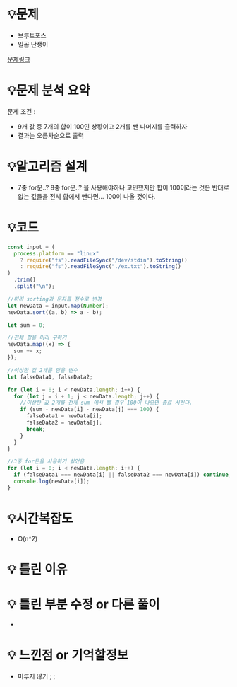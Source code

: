 # 💡**문제**

- 브루트포스
- 일곱 난쟁이

[문제링크](https://www.acmicpc.net/problem/2309)

# 💡**문제 분석 요약**

문제 조건 :

- 9개 값 중 7개의 합이 100인 상황이고 2개를 뺀 나머지를 출력하자
- 결과는 오름차순으로 출력

# 💡**알고리즘 설계**

- 7중 for문..? 8중 for문..? 을 사용해야하나 고민했지만 합이 100이라는 것은 반대로 없는 값들을 전체 합에서 뺀다면… 100이 나올 것이다.

# 💡코드

```jsx
const input = (
  process.platform == "linux"
    ? require("fs").readFileSync("/dev/stdin").toString()
    : require("fs").readFileSync("./ex.txt").toString()
)
  .trim()
  .split("\n");

//미리 sorting과 문자를 정수로 변경
let newData = input.map(Number);
newData.sort((a, b) => a - b);

let sum = 0;

//전체 합을 미리 구하기
newData.map((x) => {
  sum += x;
});

//이상한 값 2개를 담을 변수
let falseData1, falseData2;

for (let i = 0; i < newData.length; i++) {
  for (let j = i + 1; j < newData.length; j++) {
    //이상한 값 2개를 전체 sum 에서 뺄 경우 100이 나오면 종료 시킨다.
    if (sum - newData[i] - newData[j] === 100) {
      falseData1 = newData[i];
      falseData2 = newData[j];
      break;
    }
  }
}

//3중 for문을 사용하기 싫었음
for (let i = 0; i < newData.length; i++) {
  if (falseData1 === newData[i] || falseData2 === newData[i]) continue;
  console.log(newData[i]);
}
```

# 💡시간복잡도

- O(n^2)

# 💡 틀린 이유

# 💡 틀린 부분 수정 or 다른 풀이

-

# 💡 느낀점 or 기억할정보

- 미루지 않기 ; ;
